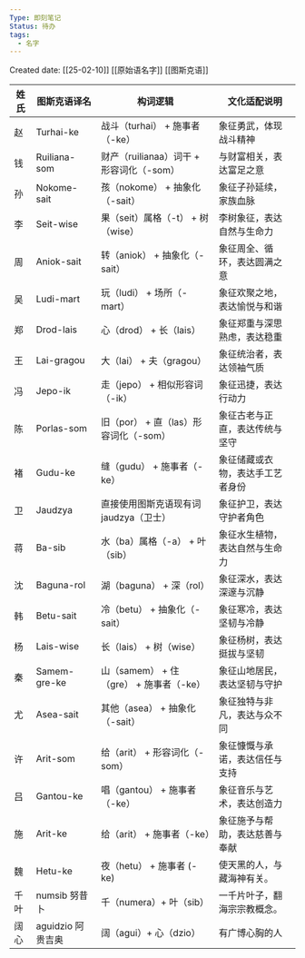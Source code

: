 ```yaml
---
Type: 即刻笔记
Status: 待办
tags:
  - 名字
---
```

Created date: [[25-02-10]]
[[原始语名字]]
[[图斯克语]]

| 姓氏  | 图斯克语译名        | 构词逻辑                         | 文化适配说明           |
| --- | ------------- | ---------------------------- | ---------------- |
| 赵   | Turhai-ke     | 战斗（turhai） + 施事者（-ke）        | 象征勇武，体现战斗精神      |
| 钱   | Ruiliana-som  | 财产（ruilianaa）词干 + 形容词化（-som） | 与财富相关，表达富足之意     |
| 孙   | Nokome-sait   | 孩（nokome） + 抽象化（-sait）       | 象征子孙延续，家族血脉      |
| 李   | Seit-wise     | 果（seit）属格（-t） + 树（wise）      | 李树象征，表达自然与生命力    |
| 周   | Aniok-sait    | 转（aniok） + 抽象化（-sait）        | 象征周全、循环，表达圆满之意   |
| 吴   | Ludi-mart     | 玩（ludi） + 场所（-mart）          | 象征欢聚之地，表达愉悦与和谐   |
| 郑   | Drod-lais     | 心（drod） + 长（lais）            | 象征郑重与深思熟虑，表达稳重   |
| 王   | Lai-gragou    | 大（lai） + 夫（gragou）           | 象征统治者，表达领袖气质     |
| 冯   | Jepo-ik       | 走（jepo） + 相似形容词（-ik）         | 象征迅捷，表达行动力       |
| 陈   | Porlas-som    | 旧（por） + 直（las）形容词化（-som）    | 象征古老与正直，表达传统与坚守  |
| 褚   | Gudu-ke       | 缝（gudu） + 施事者（-ke）           | 象征储藏或衣物，表达手工艺者身份 |
| 卫   | Jaudzya       | 直接使用图斯克语现有词 jaudzya（卫士）      | 象征护卫，表达守护者角色     |
| 蒋   | Ba-sib        | 水（ba）属格（-a） + 叶（sib）         | 象征水生植物，表达自然与生命力  |
| 沈   | Baguna-rol    | 湖（baguna） + 深（rol）           | 象征深水，表达深邃与沉静     |
| 韩   | Betu-sait     | 冷（betu） + 抽象化（-sait）         | 象征寒冷，表达坚韧与冷静     |
| 杨   | Lais-wise     | 长（lais） + 树（wise）            | 象征杨树，表达挺拔与坚韧     |
| 秦   | Samem-gre-ke  | 山（samem） + 住（gre） + 施事者（-ke） | 象征山地居民，表达坚韧与守护   |
| 尤   | Asea-sait     | 其他（asea） + 抽象化（-sait）        | 象征独特与非凡，表达与众不同   |
| 许   | Arit-som      | 给（arit） + 形容词化（-som）         | 象征慷慨与承诺，表达信任与支持  |
| 吕   | Gantou-ke     | 唱（gantou） + 施事者（-ke）         | 象征音乐与艺术，表达创造力    |
| 施   | Arit-ke       | 给（arit） + 施事者（-ke）           | 象征施予与帮助，表达慈善与奉献  |
| 魏   | Hetu-ke       | 夜（hetu） + 施事者 (-ke)          | 使天黑的人，与藏海神有关。    |
| 千叶  | numsib 努昔卜    | 千（numera）+ 叶（sib）            | 一千片叶子，翻海宗宗教概念。   |
| 阔心  | aguidzio 阿贵吉奥 | 阔（agui）+ 心（dzio）             | 有广博心胸的人          |

